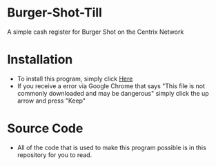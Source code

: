 # Burger-Shot-Till
A simple cash register for Burger Shot on the Centrix Network

# Installation
- To install this program, simply click [Here](https://github.com/RetraA/Burger-Shot-Till/releases/tag/0.1)
- If you receive a error via Google Chrome that says "This file is not commonly downloaded and may be dangerous" simply click the up arrow and press "Keep"

# Source Code
- All of the code that is used to make this program possible is in this repository for you to read.
